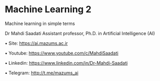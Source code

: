 # Machine Learning 2
Machine learning in simple terms

Dr Mahdi Saadati
Assistant professor, Ph.D. in Artificial Intelligence (AI)

•	Site: https://ai.mazums.ac.ir

•	Youtube: https://www.youtube.com/c/MahdiSaadati

•	Linkedin: https://www.linkedin.com/in/Dr-Mahdi-Saadati

•	Telegram: http://t.me/mazums_ai
